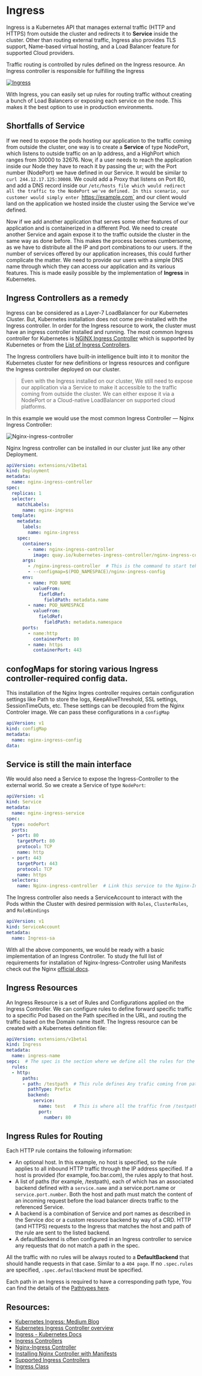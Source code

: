 # Ingress

Ingress is a Kubernetes API that manages external traffic (HTTP and HTTPS) from outside the cluster and redirects it to **Service** inside the cluster. Other than routing external traffic, Ingress also provides TLS support, Name-based virtual hosting, and a Load Balancer feature for supported Cloud providers.

Traffic routing is controlled by rules defined on the Ingress resource. An Ingress controller is responsible for fulfilling the Ingress

[![Ingress](https://mermaid.ink/img/pako:eNqNkstuwyAQRX8F4U0r2VHqPlSRKqt0UamLqlnaWWAYJygYLB59KMm_Fxdax-qmGwbuXA7DwAEzzQETXKutof0OPb8uaoUQkwKUu6hi3FwWM_QUHGBt0VFFt8DRQ2OWSGrKUUMlVQwMmhVLEV1Vcm--aUksiuXRaO_CEhkv4WjBvAkG1TrGaLa-iaUw6a0DcwaI-WgOsF7zq-pF881fvRx1UDzeiFq7ghb1kgqFWiElyTjnuXVG74FkbdumefEuuNuRm_4jZ1pqQ7L5fL6YQPb3NiGuyzsGt_-ihNyUkm6YSONWkjVNM8WUIyaeOJJ-upOnDuRDX4ahHMo888XHjA2YyLGKFEOmVjjHHZiOCh7-xmHw1tjtoIMakzDl0FIvXR2-zSlYqXd6_akYJs54yLHvOXWwEjQ8ZIdJS6X9VR-5cNok8fQFDdrgOg)](https://mermaid.live/edit#pako:eNqNkstuwyAQRX8F4U0r2VHqPlSRKqt0UamLqlnaWWAYJygYLB59KMm_Fxdax-qmGwbuXA7DwAEzzQETXKutof0OPb8uaoUQkwKUu6hi3FwWM_QUHGBt0VFFt8DRQ2OWSGrKUUMlVQwMmhVLEV1Vcm--aUksiuXRaO_CEhkv4WjBvAkG1TrGaLa-iaUw6a0DcwaI-WgOsF7zq-pF881fvRx1UDzeiFq7ghb1kgqFWiElyTjnuXVG74FkbdumefEuuNuRm_4jZ1pqQ7L5fL6YQPb3NiGuyzsGt_-ihNyUkm6YSONWkjVNM8WUIyaeOJJ-upOnDuRDX4ahHMo888XHjA2YyLGKFEOmVjjHHZiOCh7-xmHw1tjtoIMakzDl0FIvXR2-zSlYqXd6_akYJs54yLHvOXWwEjQ8ZIdJS6X9VR-5cNok8fQFDdrgOg)


With Ingress, you can easily set up rules for routing traffic without creating a bunch of Load Balancers or exposing each service on the node. This makes it the best option to use in production environments. 
## Shortfalls of Service

If we need to expose the pods hosting our application to the traffic coming from outside the cluster, one way is to create a **Service** of type NodePort, which listens to outside traffic on an Ip address, and a HighPort which ranges from 30000 to 32676. Now, if a user needs to reach the application inside our Node they have to reach it by passing the ur; with the Port number (NodePort) we have defined in our Service. It would be similar to `curl 244.12.17.125:30008`. We could add a Proxy that listens on Port 80, and add a DNS record inside our `/etc/hosts file which would redirect all the traffic to the NodePort we've defined. In this scenario, our customer would simply enter `https://example.com` and our client would land on the application we hosted inside the cluster using the Service we've defined.

Now if we add another application that serves some other features of our application and is containerized in a different Pod. We need to create another Service and again expose it to the traffic outside the cluster in the same way as done before. This makes the process becomes cumbersome, as we have to distribute all the IP and port combinations to our users. If the number of services offered by our application increases, this could further complicate the matter. We need to provide our users with a simple DNS name through which they can access our application and its various features. This is made easily possible by the implementation of **Ingress** in Kubernetes.   


## Ingress Controllers as a remedy 

Ingress can be considered as a Layer-7 LoadBalancer for our Kubernetes Cluster. But, Kubernetes installation does not come pre-installed with the Ingress controller. In order for the Ingress resource to work, the cluster must have an ingress controller installed and running. The most common Ingress controller for Kubernetes is [NGINX Ingress Controller](https://kubernetes.github.io/ingress-nginx/deploy/) which is supported by Kubernetes or from the [List of Ingress Controllers](https://kubernetes.io/docs/concepts/services-networking/ingress-controllers/#additional-controllers). 

The Ingress controllers have built-in intelligence built into it to monitor the Kubernetes cluster for new definitions or Ingress resources and configure the Ingress controller deployed on our cluster. 

> Even with the Ingress installed on our cluster, We still need to expose our application via a Service to make it accessible to the traffic coming from outside the cluster. We can either expose it via a NodePort or a Cloud-native LoadBalancer on supported cloud platforms.

In this example we would use the most common Ingress Controller — Nginx Ingress Controller:

![Nginx-ingress-controller](../images/nginx-ingress-controller.png)

Nginx Ingress controller can be installed in our cluster just like any other Deployment.

```yaml
apiVersion: extensions/v1beta1
kind: Deployment
metadata:   
  name: nginx-ingress-controller
spec:
  replicas: 1
  selector: 
    matchLabels:
      name: nginx-ingress
  template: 
    metadata:
      labels: 
        name: nginx-ingress
    spec:
      containers:
        - name: nginx-ingress-controller
          image: quay.io/kubernetes-ingress-controller/nginx-ingress-controller:0.21.0
      args: 
        - /nginx-ingress-controller  # This is the command to start teh Ingress controller service
        - --configmap=$(POD_NAMESPACE)/nginx-ingress-config
      env:
        - name: POD NAME
          valueFrom:
            fiefldRef:
              fieldPath: metadata.name
        - name: POD_NAMESPACE
          valueFrom:
            fieldRef:
              fieldPath: metadata.namespace
      ports:
        - name:http
          containerPort: 80
        - name: https
          containerPort: 443

```
## confogMaps for storing various Ingress controller-required config data.

This installation of the Nginx Ingres controller requires certain configuration settings like Path to store the logs, KeepAliveThreshold, SSL settings, SessionTimeOuts, etc. These settings can be decoupled from the Nginx Controler image. We can pass these configurations in a `configMap`

```yaml
apiVersion: v1
kind: configMap
metadata:
  name: nginx-ingress-config
data:
```

## Service is still the main interface

We would also need a Service to expose the Ingress-Controller to the external world. So we create a Service of type `NodePort`:

```yaml
apiVersion: v1
kind: Service
metadata:
  name: nginx-ingress-service
spec:
  type: nodePort
  ports:
  - port: 80
    targetPort: 80
    protocol: TCP
    name: http
  - port: 443
    targetPort: 443
    protocol: TCP
    name: https
  selectors:
    name: Nginx-ingress-controller  # Link this service to the Nginx-Ingress-Controler Deployment
```

The Ingress controller also needs a ServiceAccount to interact with the Pods within the Cluster with desired permission with `Roles`, `ClusterRoles`, and `RoleBindings` 

```yaml
apiVersion: v1
kind: ServiceAccount
metadata:
  name: Ingress-sa
```
With all the above components, we would be ready with a basic implementation of an Ingress Controller.
To study the full list of requirements for installation of Nginx-Ingress-Controller using Manifests check out the Nginx [official docs](https://docs.nginx.com/nginx-ingress-controller/installation/installation-with-manifests/).


## Ingress Resources
An Ingress Resource is a set of Rules and Configurations applied on the Ingress Controller. We can configure rules to define forward specific traffic to a specific Pod based on the Path specified in the URL, and routing the traffic based on the Domain name itself. The Ingress resource can be created with a Kubernetes definition file:

```yaml
apiVersion: extensions/v1beta1
kind: Ingress
metadata:
  name: ingress-name
sepc:  # The spec is the section where we define all the rules for the Ingress
  rules:
  - http:
      paths:
      - path: /testpath  # This rule defines Any trafic coming from path /testpath will be redirected tobelow mentioned          # service, here "test" 
        pathType: Prefix
        backend:
          service:
            name: test   # This is where all the traffic from /testpath will be redirected to.
            port:
              number: 80
```
  



## Ingress Rules for Routing

Each HTTP rule contains the following information:

- An optional host. In this example, no host is specified, so the rule applies to all inbound HTTP traffic through the IP address specified. If a host is provided (for example, foo.bar.com), the rules apply to that host.
- A list of paths (for example, /testpath), each of which has an associated backend defined with a `service.name` and a service.port.name or `service.port.number`. Both the host and path must match the content of an incoming request before the load balancer directs traffic to the referenced Service.
- A backend is a combination of Service and port names as described in the Service doc or a custom resource backend by way of a CRD. HTTP (and HTTPS) requests to the Ingress that matches the host and path of the rule are sent to the listed backend.
- A defaultBackend is often configured in an Ingress controller to service any requests that do not match a path in the spec.

All the traffic with no rules will be always routed to a **DefaultBackend** that should handle requests in that case. Similar to a `404 page`. If no `.spec.rules` are specified, `.spec.defaultBackend` must be specified.

Each path in an Ingress is required to have a corresponding path type, You can find the details of the [Pathtypes here](https://kubernetes.io/docs/concepts/services-networking/ingress/index.html#path-types).

## Resources: 
- [Kubernetes Ingress: Medium Blog](https://medium.com/@jaygorrell/kubernetes-ingress-82aa960f658e)
- [Kubernetes Ingress Controller overview](https://medium.com/swlh/kubernetes-ingress-controller-overview-81abbaca19ec)
- [Ingress - Kubernetes Docs](https://kubernetes.io/docs/concepts/services-networking/ingress/index.html#path-types)
- [Ingress Controllers](https://kubernetes.io/docs/concepts/services-networking/ingress-controllers/)
- [Nginx-Ingress Controller](https://www.nginx.com/products/nginx-ingress-controller/)
- [Installing Nginx Controller with Manifests](https://docs.nginx.com/nginx-ingress-controller/installation/installation-with-manifests/)
- [Supported Ingress Controllers](https://kubernetes.io/docs/concepts/services-networking/ingress-controllers/#additional-controllers)
- [Ingress Class](https://kubernetes.io/docs/concepts/services-networking/ingress/#ingress-class)
